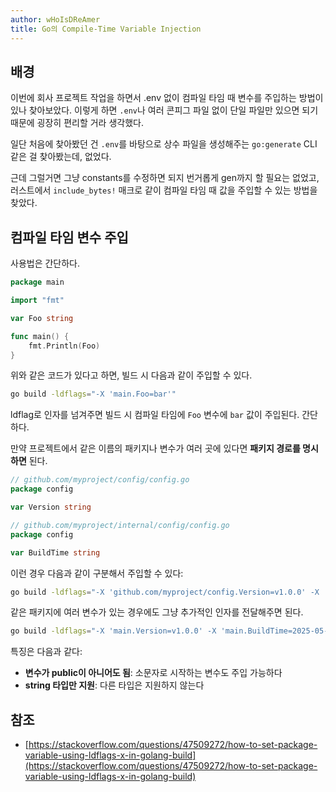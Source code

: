 ```yaml
---
author: wHoIsDReAmer
title: Go의 Compile-Time Variable Injection
---
```


## 배경

이번에 회사 프로젝트 작업을 하면서 .env 없이 컴파일 타임 때 변수를 주입하는 방법이 있나 찾아보았다.
이렇게 하면 `.env`나 여러 콘피그 파일 없이 단일 파일만 있으면 되기 때문에 굉장히 편리할 거라 생각했다.

일단 처음에 찾아봤던 건 `.env`를 바탕으로 상수 파일을 생성해주는 `go:generate` CLI 같은 걸 찾아봤는데, 없었다.

근데 그럴거면 그냥 constants를 수정하면 되지 번거롭게 gen까지 할 필요는 없었고, 러스트에서 `include_bytes!` 매크로 같이 컴파일 타임 때 값을 주입할 수 있는 방법을 찾았다.

## 컴파일 타임 변수 주입

사용법은 간단하다.

```go
package main

import "fmt"

var Foo string

func main() {
    fmt.Println(Foo)
}
```

위와 같은 코드가 있다고 하면, 빌드 시 다음과 같이 주입할 수 있다.

```bash
go build -ldflags="-X 'main.Foo=bar'"
```

ldflag로 인자를 넘겨주면 빌드 시 컴파일 타임에 `Foo` 변수에 `bar` 값이 주입된다. 간단하다.

만약 프로젝트에서 같은 이름의 패키지나 변수가 여러 곳에 있다면 **패키지 경로를 명시하면** 된다.

```go
// github.com/myproject/config/config.go
package config

var Version string

// github.com/myproject/internal/config/config.go  
package config

var BuildTime string
```

이런 경우 다음과 같이 구분해서 주입할 수 있다:

```bash
go build -ldflags="-X 'github.com/myproject/config.Version=v1.0.0' -X 'github.com/myproject/internal/config.BuildTime=2025-05-27'"
```

같은 패키지에 여러 변수가 있는 경우에도 그냥 추가적인 인자를 전달해주면 된다.

```bash
go build -ldflags="-X 'main.Version=v1.0.0' -X 'main.BuildTime=2025-05-27' -X 'main.GitCommit=abc123'"
```

특징은 다음과 같다:

- **변수가 public이 아니어도 됨**: 소문자로 시작하는 변수도 주입 가능하다
- **string 타입만 지원**: 다른 타입은 지원하지 않는다

## 참조

- [https://stackoverflow.com/questions/47509272/how-to-set-package-variable-using-ldflags-x-in-golang-build](https://stackoverflow.com/questions/47509272/how-to-set-package-variable-using-ldflags-x-in-golang-build)
